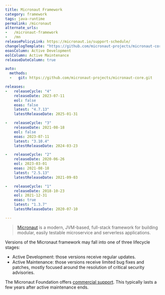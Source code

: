```yaml
---
title: Micronaut Framework
category: framework
tags: java-runtime
permalink: /micronaut
alternate_urls:
-   /micronaut-framework
-   /mn
releasePolicyLink: https://micronaut.io/support-schedule/
changelogTemplate: "https://github.com/micronaut-projects/micronaut-core/releases/tag/v__LATEST__"
eoasColumn: Active Development
eolColumn: Active Maintenance
releaseDateColumn: true

auto:
  methods:
  -   git: https://github.com/micronaut-projects/micronaut-core.git

releases:
-   releaseCycle: "4"
    releaseDate: 2023-07-11
    eol: false
    eoas: false
    latest: "4.7.13"
    latestReleaseDate: 2025-01-31

-   releaseCycle: "3"
    releaseDate: 2021-08-18
    eol: false
    eoas: 2023-07-11
    latest: "3.10.4"
    latestReleaseDate: 2024-03-23

-   releaseCycle: "2"
    releaseDate: 2020-06-26
    eol: 2023-03-01
    eoas: 2021-08-18
    latest: "2.5.13"
    latestReleaseDate: 2021-09-03

-   releaseCycle: "1"
    releaseDate: 2018-10-23
    eol: 2021-12-31
    eoas: true
    latest: "1.3.7"
    latestReleaseDate: 2020-07-10

---
```


> [Micronaut](https://micronaut.io/) is a modern, JVM-based, full-stack framework for building
> modular, easily testable microservice and serverless applications.

Versions of the Micronaut framework may fall into one of three lifecycle stages:

- Active Development: those versions receive regular updates.
- Active Maintenance: those versions receive limited bug fixes and patches, mostly focused around
  the resolution of critical security advisories.

The Micronaut Foundation offers [commercial support](https://micronaut.io/support/). This typically
lasts a few years after active maintenance ends.
